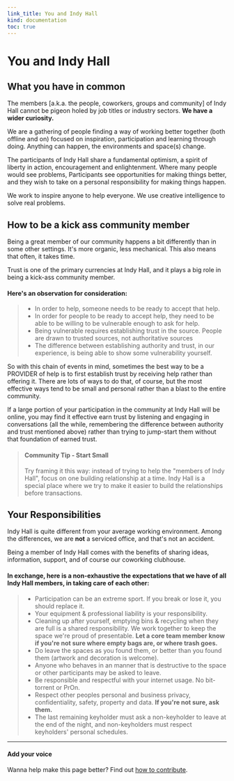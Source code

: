```yaml
--- 
link_title: You and Indy Hall
kind: documentation
toc: true
---
```


# You and Indy Hall

## What you have in common

The members [a.k.a. the people, coworkers, groups and community] of Indy Hall cannot be pigeon holed by job titles or industry sectors. **We have a wider curiosity.**

We are a gathering of people finding a way of working better together (both offline and on) focused on inspiration, participation and learning through doing. Anything can happen, the environments and space(s) change.

The participants of Indy Hall share a fundamental optimism, a spirit of liberty in action, encouragement and enlightenment. Where many people would see problems, Participants see opportunities for making things better, and they wish to take on a personal responsibility for making things happen.

We work to inspire anyone to help everyone. 
We use creative intelligence to solve real problems.

## How to be a kick ass community member

Being a great member of our community happens a bit differently than in some other  settings. It's more organic, less mechanical. This also means that often, it takes time. 

Trust is one of the primary currencies at Indy Hall, and it plays a big role in being a kick-ass community member.

#### Here's an observation for consideration:

> * In order to help, someone needs to be ready to accept that help. 
> * In order for people to be ready to accept help, they need to be able to be willing to be vulnerable enough to ask for help.
> * Being vulnerable requires establishing trust in the source. People are drawn to trusted sources, not authoritative sources
> * The difference between establishing authority and trust, in our experience, is being able to show some vulnerability yourself.

So with this chain of events in mind, sometimes the best way to be a PROVIDER of help is to first establish trust by receiving help rather than offering it. There are lots of ways to do that, of course, but the most effective ways tend to be small and personal rather than a blast to the entire community. 

If a large portion of your participation in the community at Indy Hall will be online, you may find it effective earn trust by listening and engaging in conversations (all the while, remembering the difference between authority and trust mentioned above) rather than trying to jump-start them without that foundation of earned trust.

> #### Community Tip - Start Small
> 
> Try framing it this way: instead of trying to help the "members of Indy Hall", focus on one building relationship at a time. Indy Hall is a special place where we try to make it easier to build the relationships before transactions.


## Your Responsibilities
Indy Hall is quite different from your average working environment. Among the differences, we are **not** a serviced office, and that's not an accident. 

Being a member of Indy Hall comes with the benefits of sharing ideas, information, support, and of course our coworking clubhouse. 

#### In exchange, here is a non-exhaustive  the expectations that we have of all Indy Hall members, in taking care of each other:

> * Participation can be an extreme sport. If you break or lose it, you should replace it.
> * Your equipment & professional liability is your responsibility.
> * Cleaning up after yourself, emptying bins & recycling when they are full is a shared responsibility. We work together to keep the space we're proud of presentable. **Let a core team member know if you're not sure where empty bags are, or where trash goes.**
> * Do leave the spaces as you found them, or better than you found them (artwork and decoration is welcome).
> * Anyone who behaves in an manner that is destructive to the space or other participants may be asked to leave.
> * Be responsible and respectful with your internet usage. No bit-torrent or PrOn.
> * Respect other peoples personal and business privacy, confidentiality, safety, property and data. **If you're not sure, ask them.**
> * The last remaining keyholder must ask a non-keyholder to leave at the end of the night, and non-keyholders must respect keyholders' personal schedules.


---

#### Add your voice

Wanna help make this page better? Find out [how to contribute](/7-guides/#6__Contributing_to_this_Guide).